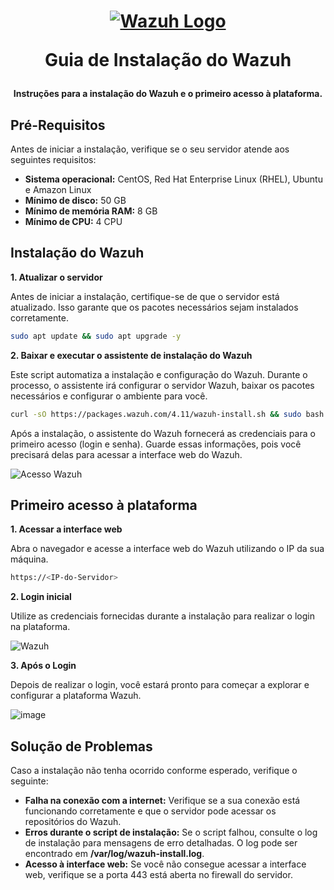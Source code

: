 <h1 align="center">

[![Wazuh Logo](https://github.com/user-attachments/assets/119abd64-9d52-4170-b976-6037f76f6097)](https://wazuh.com)

Guia de Instalação do Wazuh

</h1>

<h4 align="center">

Instruções para a instalação do Wazuh e o primeiro acesso à plataforma.

</h4>

## Pré-Requisitos

Antes de iniciar a instalação, verifique se o seu servidor atende aos seguintes requisitos:

- **Sistema operacional:** CentOS, Red Hat Enterprise Linux (RHEL), Ubuntu e Amazon Linux
- **Mínimo de disco:** 50 GB
- **Mínimo de memória RAM:** 8 GB
- **Mínimo de CPU:** 4 CPU


## Instalação do Wazuh

**1. Atualizar o servidor**

Antes de iniciar a instalação, certifique-se de que o servidor está atualizado. Isso garante que os pacotes necessários sejam instalados corretamente.
```bash
sudo apt update && sudo apt upgrade -y
```

**2. Baixar e executar o assistente de instalação do Wazuh**

Este script automatiza a instalação e configuração do Wazuh. Durante o processo, o assistente irá configurar o servidor Wazuh, baixar os pacotes necessários e configurar o ambiente para você.
```bash
curl -sO https://packages.wazuh.com/4.11/wazuh-install.sh && sudo bash ./wazuh-install.sh -a
```

Após a instalação, o assistente do Wazuh fornecerá as credenciais para o primeiro acesso (login e senha). Guarde essas informações, pois você precisará delas para acessar a interface web do Wazuh.

![Acesso Wazuh](https://github.com/user-attachments/assets/3297659a-f968-499d-af37-ce7f5d7a0eb4)


## Primeiro acesso à plataforma
**1. Acessar a interface web**

Abra o navegador e acesse a interface web do Wazuh utilizando o IP da sua máquina.
```bash
https://<IP-do-Servidor>
```

**2. Login inicial**

Utilize as credenciais fornecidas durante a instalação para realizar o login na plataforma.

![Wazuh](https://github.com/user-attachments/assets/88f1c874-f404-4094-8000-e29f428a8926)

**3. Após o Login**

Depois de realizar o login, você estará pronto para começar a explorar e configurar a plataforma Wazuh.

![image](https://github.com/user-attachments/assets/83deff03-05c0-4a5b-8aea-756dbac1c52e)


## Solução de Problemas
Caso a instalação não tenha ocorrido conforme esperado, verifique o seguinte:

- **Falha na conexão com a internet:** Verifique se a sua conexão está funcionando corretamente e que o servidor pode acessar os repositórios do Wazuh.
- **Erros durante o script de instalação:** Se o script falhou, consulte o log de instalação para mensagens de erro detalhadas. O log pode ser encontrado em **/var/log/wazuh-install.log**.
- **Acesso à interface web:** Se você não consegue acessar a interface web, verifique se a porta 443 está aberta no firewall do servidor.
   
 


